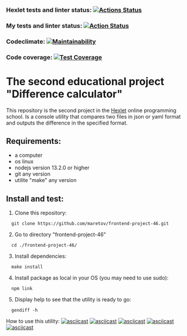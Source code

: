 ### Hexlet tests and linter status: [![Actions Status](https://github.com/maretov/frontend-project-46/workflows/hexlet-check/badge.svg)](https://github.com/maretov/frontend-project-46/actions)

### My tests and linter status: [![Action Status](https://github.com/maretov/frontend-project-46/workflows/lint-and-test/badge.svg)](https://github.com/maretov/frontend-project-46/actions)

### Codeclimate: [![Maintainability](https://api.codeclimate.com/v1/badges/00d357d199d0d1eabc39/maintainability)](https://codeclimate.com/github/maretov/frontend-project-46/maintainability)

### Code coverage: [![Test Coverage](https://api.codeclimate.com/v1/badges/00d357d199d0d1eabc39/test_coverage)](https://codeclimate.com/github/maretov/frontend-project-46/test_coverage)

# The second educational project "Difference calculator"

This repository is the second project in the [Hexlet](hexlet.io) online programming school. Is a console utility that compares two files in json or yaml format and outputs the difference in the specified format.

## Requirements:

- a computer
- os linux
- nodejs version 13.2.0 or higher
- git any version
- utilite "make" any version

## Install and test:

1. Clone this repository:
```
  git clone https://github.com/maretov/frontend-project-46.git
```

2. Go to directory "frontend-project-46"
```
  cd ./frontend-project-46/
```

3. Install dependencies:
```
  make install
```

4. Install package as local in your OS (you may need to use sudo):
```
  npm link
```

5. Display help to see that the utility is ready to go:
```
  gendiff -h
```

How to use this utility:
[![asciicast](https://asciinema.org/a/604775.svg)](https://asciinema.org/a/604775)
[![asciicast](https://asciinema.org/a/604773.svg)](https://asciinema.org/a/604773)
[![asciicast](https://asciinema.org/a/605915.svg)](https://asciinema.org/a/605915)
[![asciicast](https://asciinema.org/a/606296.svg)](https://asciinema.org/a/606296)
[![asciicast](https://asciinema.org/a/606823.svg)](https://asciinema.org/a/606823)